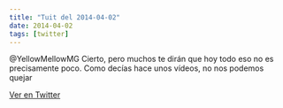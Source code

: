 ```yaml
---
title: "Tuit del 2014-04-02"
date: 2014-04-02
tags: [twitter]
---
```


@YellowMellowMG Cierto, pero muchos te dirán que hoy todo eso no es precisamente poco. Como decías hace unos vídeos, no nos podemos quejar



[Ver en Twitter](https://twitter.com/i/web/status/451427886818680832)
